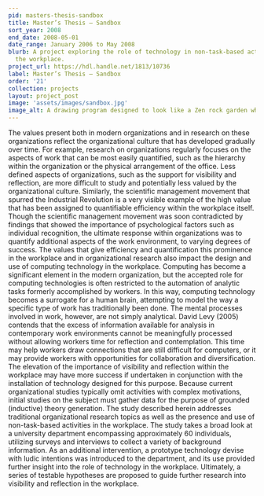 ```yaml
---
pid: masters-thesis-sandbox
title: Master’s Thesis – Sandbox
sort_year: 2008
end_date: 2008-05-01
date_range: January 2006 to May 2008
blurb: A project exploring the role of technology in non-task-based activities in
  the workplace.
project_url: https://hdl.handle.net/1813/10736
label: Master’s Thesis – Sandbox
order: '21'
collection: projects
layout: project_post
image: 'assets/images/sandbox.jpg'
image_alt: A drawing program designed to look like a Zen rock garden where someone has drawn various squiggles in different shades and sizes.
---
```

The values present both in modern organizations and in research on these organizations reflect the organizational culture that has developed gradually over time. For example, research on organizations regularly focuses on the aspects of work that can be most easily quantified, such as the hierarchy within the organization or the physical arrangement of the office. Less defined aspects of organizations, such as the support for visibility and reflection, are more difficult to study and potentially less valued by the organizational culture. Similarly, the scientific management movement that spurred the Industrial Revolution is a very visible example of the high value that has been assigned to quantifiable efficiency within the workplace itself. Though the scientific management movement was soon contradicted by findings that showed the importance of psychological factors such as individual recognition, the ultimate response within organizations was to quantify additional aspects of the work environment, to varying degrees of success. The values that give efficiency and quantification this prominence in the workplace and in organizational research also impact the design and use of computing technology in the workplace. Computing has become a significant element in the modern organization, but the accepted role for computing technologies is often restricted to the automation of analytic tasks formerly accomplished by workers. In this way, computing technology becomes a surrogate for a human brain, attempting to model the way a specific type of work has traditionally been done. The mental processes involved in work, however, are not simply analytical. David Levy (2005) contends that the excess of information available for analysis in contemporary work environments cannot be meaningfully processed without allowing workers time for reflection and contemplation. This time may help workers draw connections that are still difficult for computers, or it may provide workers with opportunities for collaboration and diversification. The elevation of the importance of visibility and reflection within the workplace may have more success if undertaken in conjunction with the installation of technology designed for this purpose. Because current organizational studies typically omit activities with complex motivations, initial studies on the subject must gather data for the purpose of grounded (inductive) theory generation. The study described herein addresses traditional organizational research topics as well as the presence and use of non-task-based activities in the workplace. The study takes a broad look at a university department encompassing approximately 60 individuals, utilizing surveys and interviews to collect a variety of background information. As an additional intervention, a prototype technology devise with ludic intentions was introduced to the department, and its use provided further insight into the role of technology in the workplace. Ultimately, a series of testable hypotheses are proposed to guide further research into visibility and reflection in the workplace.